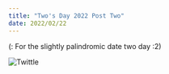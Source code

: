 ```yaml
---
title: "Two's Day 2022 Post Two"
date: 2022/02/22
---
```


(: For the slightly palindromic date two day :2)  

![](https://github.com/DNF78/github-pages-with-jekyll/blob/main/assets/Owl.jpg "Twittle")


